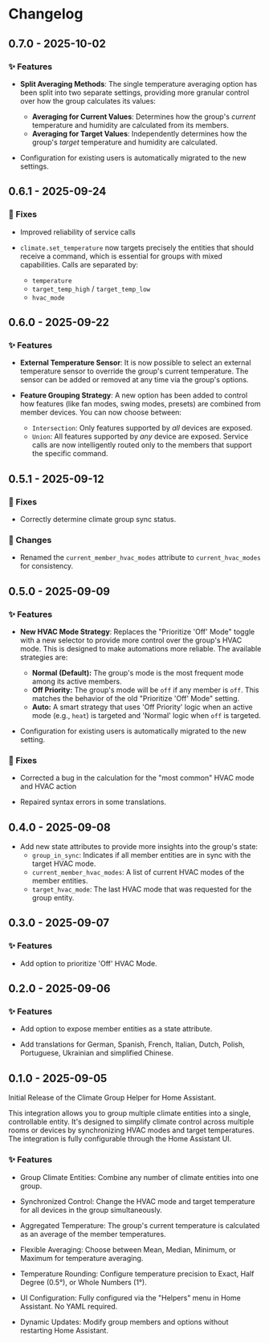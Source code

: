 # Changelog

## 0.7.0 - 2025-10-02

### ✨ Features

*   **Split Averaging Methods**: The single temperature averaging option has been split into two separate settings, providing more granular control over how the group calculates its values:
    *   **Averaging for Current Values**: Determines how the group's *current* temperature and humidity are calculated from its members.
    *   **Averaging for Target Values**: Independently determines how the group's *target* temperature and humidity are calculated.

*   Configuration for existing users is automatically migrated to the new settings.

## 0.6.1 - 2025-09-24

### 🔧 Fixes
*   Improved reliability of service calls

*   `climate.set_temperature` now targets precisely the entities that should receive a command, which is essential for groups with mixed capabilities. Calls are separated by:
    * `temperature`
    * `target_temp_high` / `target_temp_low`
    * `hvac_mode`


## 0.6.0 - 2025-09-22

### ✨ Features

*   **External Temperature Sensor**: It is now possible to select an external temperature sensor to override the group's current temperature. The sensor can be added or removed at any time via the group's options.

*   **Feature Grouping Strategy**: A new option has been added to control how features (like fan modes, swing modes, presets) are combined from member devices. You can now choose between:
    *   `Intersection`: Only features supported by *all* devices are exposed.
    *   `Union`: All features supported by *any* device are exposed. Service calls are now intelligently routed only to the members that support the specific command.

## 0.5.1 - 2025-09-12

### 🔧 Fixes

*   Correctly determine climate group sync status.

### 🔀 Changes

*   Renamed the `current_member_hvac_modes` attribute to `current_hvac_modes` for consistency.

## 0.5.0 - 2025-09-09

### ✨ Features

*   **New HVAC Mode Strategy**: Replaces the "Prioritize 'Off' Mode" toggle with a new selector to provide more control over the group's HVAC mode. This is designed to make automations more reliable. The available strategies are:
    *   **Normal (Default):** The group's mode is the most frequent mode among its active members.
    *   **Off Priority:** The group's mode will be `off` if any member is `off`. This matches the behavior of the old "Prioritize 'Off' Mode" setting.
    *   **Auto:** A smart strategy that uses 'Off Priority' logic when an active mode (e.g., `heat`) is targeted and 'Normal' logic when `off` is targeted.

*   Configuration for existing users is automatically migrated to the new setting.

### 🔧 Fixes

*   Corrected a bug in the calculation for the "most common" HVAC mode and HVAC action

*   Repaired syntax errors in some translations.

## 0.4.0 - 2025-09-08

*   Add new state attributes to provide more insights into the group's state:
    *   `group_in_sync`: Indicates if all member entities are in sync with the target HVAC mode.
    *   `current_member_hvac_modes`: A list of current HVAC modes of the member entities.
    *   `target_hvac_mode`: The last HVAC mode that was requested for the group entity.

## 0.3.0 - 2025-09-07

### ✨ Features

*   Add option to prioritize 'Off' HVAC Mode.

## 0.2.0 - 2025-09-06

### ✨ Features

*   Add option to expose member entities as a state attribute.

*   Add translations for German, Spanish, French, Italian, Dutch, Polish, Portuguese, Ukrainian and simplified Chinese.

## 0.1.0 - 2025-09-05

Initial Release of the Climate Group Helper for Home Assistant.

This integration allows you to group multiple climate entities into a single, controllable entity.
It's designed to simplify climate control across multiple rooms or devices by synchronizing HVAC modes and target temperatures. The integration is fully configurable through the Home Assistant UI.

### ✨ Features

*   Group Climate Entities: Combine any number of climate entities into one group.

*   Synchronized Control: Change the HVAC mode and target temperature for all devices in the group simultaneously.

*   Aggregated Temperature: The group's current temperature is calculated as an average of the member temperatures.

*   Flexible Averaging: Choose between Mean, Median, Minimum, or Maximum for temperature averaging.

*   Temperature Rounding: Configure temperature precision to Exact, Half Degree (0.5°), or Whole Numbers (1°).

*   UI Configuration: Fully configured via the "Helpers" menu in Home Assistant. No YAML required.

*   Dynamic Updates: Modify group members and options without restarting Home Assistant.